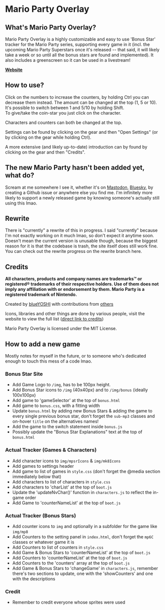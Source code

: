 # Mario Party Overlay
## What's Mario Party Overlay?
Mario Party Overlay is a highly customizable and easy to use 'Bonus Star' tracker for the Mario Party series, supporting every game in it (incl. the upcoming Mario Party Superstars once it's released -- that said, it will likely take a week or so until all the bonus stars are found and implemented). It also includes a greenscreen so it can be used in a livestream!

**[Website](https://blueyoshi9000.github.io/MarioPartyOverlay/)**   

## How to use?
Click on the numbers to increase the counters, by holding Ctrl you can decrease them instead. The amount can be changed at the top (1, 5 or 10).  
It's possible to switch between 1 and 5/10 by holding Shift.  
To give/take the coin-star you just click on the character.

Characters and counters can both be changed at the top.

Settings can be found by clicking on the gear and then "Open Settings" (or by clicking on the gear while holding Ctrl).

A more extensive (and likely up-to-date) introduction can by found by clicking on the gear and then "Credits".

## The new Mario Party hasn't been added yet, what do?
Scream at me somewhere I see it, whether it's on [Mastodon](https://wetdry.world/@blueYOSHMIN), [Bluesky](https://bsky.app/profile/yoshmin.com), by creating a Github issue or anywhere else you find me. I'm infinitely more likely to support a newly released game by knowing someone's actually still using this lmao.

## Rewrite
There is "currently" a rewrite of this in progress. I said "currently" because I'm not exactly working on it much lmao, so don't expect it anytime soon. Doesn't mean the current version is unusable though, because the biggest reason for it is that the codebase is trash, the site itself does still work fine. You can check out the rewrite progress on the rewrite branch here.

## Credits
**All characters, products and company names are trademarks™ or registered® trademarks of their respective holders. Use of them does not imply any affiliation with or endorsement by them. Mario Party is a registered trademark of Nintendo.**

Created by [blueYOSHI](https://wetdry.world/@blueYOSHMIN) with contributions from [others](https://github.com/blueYOSHI9000/MarioPartyOverlay/graphs/contributors)

Icons, libraries and other things are done by various people, visit the website to view the full list ([direct link to credits](https://blueyoshi9000.github.io/MarioPartyOverlay/?credits=1))

Mario Party Overlay is licensed under the MIT License.

## How to add a new game
Mostly notes for myself in the future, or to someone who's dedicated enough to touch this mess of a code lmao.

### Bonus Star Site ###
- Add Game Logo to `/img`, has to be 100px height.
- Add Bonus Star icons to `/img` (40x40px) and to `/img/bonus` (ideally 100x100px)
- Add game to 'gameSelector' at the top of `bonus.html`
- Add game to `bonus.css`, with a fitting width
- Update `bonus.html` by adding new Bonus Stars & adding the game to every single previous bonus star, don't forget the `sub-mp3` classes and on-hover `title` on the alternatives names!
- Add the game to the switch statement inside `bonus.js`
- Possibly update the "Bonus Star Explanations" text at the top of `bonus.html`

### Actual Tracker (Games & Characters) ###
- Add character icons to `img/mpsrIcons` & `img/mk8Icons`
- Add games to settings header
- Add game to list of games in `style.css` (don't forget the @media section immediately below that)
- Add characters to list of characters in `style.css`
- Add characters to 'charList' at the top of `boot.js`
- Update the 'updateNvChar()' function in `characters.js` to reflect the in-game order
- Add Game to 'counterNameList' at the top of `boot.js`

### Actual Tracker (Bonus Stars)
- Add counter icons to `img` and optionally in a subfolder for the game like `img/mp8`
- Add Counters to the setting panel in `index.html`, don't forget the `mp6C` classes or whatever game it is
- Add Counters to list of counters in `style.css`
- Add Game & Bonus Stars to 'counterNameList' at the top of `boot.js`
- Add Counters to 'counterNameList' at the top of `boot.js`
- Add Counters to the 'counters' array at the top of `boot.js`
- Add Game & Bonus Stars to 'changeGame' in `characters.js`, remember there's two sections to update, one with the 'showCounters' and one with the descriptions

### Credit
- Remember to credit everyone whose sprites were used